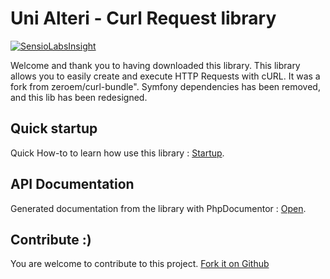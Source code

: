 Uni Alteri - Curl Request library
=================================

[![SensioLabsInsight](https://insight.sensiolabs.com/projects/2a14b3eb-a649-43a4-9d6a-7dd5aef8d02b/mini.png)](https://insight.sensiolabs.com/projects/2a14b3eb-a649-43a4-9d6a-7dd5aef8d02b)

Welcome and thank you to having downloaded this library. This library allows you to easily create and execute HTTP Requests with cURL. 
It was a fork from zeroem/curl-bundle". Symfony dependencies has been removed, and this lib has been redesigned.

Quick startup
-------------
Quick How-to to learn how use this library : [Startup](docs/quick-startup.md).

API Documentation
-----------------
Generated documentation from the library with PhpDocumentor : [Open](https://cdn.rawgit.com/UniAlteri/states/master/docs/api/index.html).

Contribute :)
-------------

You are welcome to contribute to this project. [Fork it on Github](CONTRIBUTING.md)
